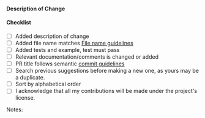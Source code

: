 #### Description of Change
<!--
Thank you for your Pull Request. Please provide a description above and review
the requirements below.

Contributors guide: https://github.com/TheAlgorithms/C-Plus-Plus/CONTRIBUTION.md
-->

#### Checklist
<!-- Remove items that do not apply. For completed items, change [ ] to [x]. -->

- [ ] Added description of change
- [ ] Added file name matches [File name guidelines](https://github.com/TheAlgorithms/C-Plus-Plus/blob/master/CONTRIBUTION.md#New-File-Name-guidelines)
- [ ] Added tests and example, test must pass
- [ ] Relevant documentation/comments is changed or added
- [ ] PR title follows semantic [commit guidelines](https://github.com/TheAlgorithms/C-Plus-Plus/blob/master/CONTRIBUTION.md#Commit-Guidelines)
- [ ] Search previous suggestions before making a new one, as yours may be a duplicate.
- [ ] Sort by alphabetical order
- [ ] I acknowledge that all my contributions will be made under the project's license.

Notes: <!-- Please add a one-line description for developers or pull request viewers -->